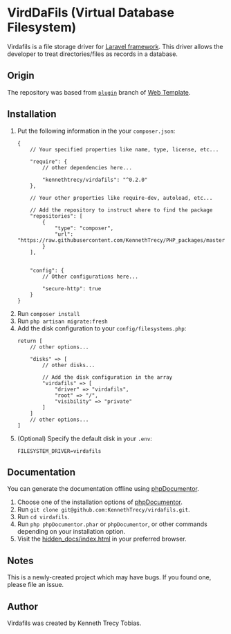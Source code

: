 # VirdDaFils (Virtual Database Filesystem)
Virdafils is a file storage driver for [Laravel framework]. This driver allows the developer to treat directories/files as records in a database.

## Origin
The repository was based from [`plugin`] branch of [Web Template].

## Installation
1. Put the following information in the your `composer.json`:
	```
	{
		// Your specified properties like name, type, license, etc...

		"require": {
			// other dependencies here...

			"kennethtrecy/virdafils": "^0.2.0"
		},

		// Your other properties like require-dev, autoload, etc...

		// Add the repository to instruct where to find the package
		"repositories": [
			{
				"type": "composer",
				"url": "https://raw.githubusercontent.com/KennethTrecy/PHP_packages/master"
			}
		],


		"config": {
			// Other configurations here...

			"secure-http": true
		}
	}
	```
2. Run `composer install`
3. Run `php artisan migrate:fresh`
4. Add the disk configuration to your `config/filesystems.php`:
	```
	return [
		// other options...

		"disks" => [
			// other disks...

			// Add the disk configuration in the array
			"virdafils" => [
				"driver" => "virdafils",
				"root" => "/",
				"visibility" => "private"
			]
		]
		// other options...
	]
	```
5. (Optional) Specify the default disk in your `.env`:
	```
	FILESYSTEM_DRIVER=virdafils
	```

## Documentation
You can generate the documentation offline using [phpDocumentor](https://docs.phpdoc.org/guide/getting-started/installing.html).
1. Choose one of the installation options of [phpDocumentor](https://docs.phpdoc.org/guide/getting-started/installing.html).
2. Run `git clone git@github.com:KennethTrecy/virdafils.git`.
3. Run `cd virdafils`.
4. Run `php phpDocumentor.phar` or `phpDocumentor`, or other commands depending on your installation option.
5. Visit the [hidden_docs/index.html](hidden_docs/index.html) in your preferred browser.

## Notes
This is a newly-created project which may have bugs. If you found one, please file an issue.

## Author
Virdafils was created by Kenneth Trecy Tobias.

[`plugin`]: https://github.com/KennethTrecy/web_template/tree/plugin
[Web Template]: http://github.com/KennethTrecy/web_template
[Laravel framework]: https://laravel.com
